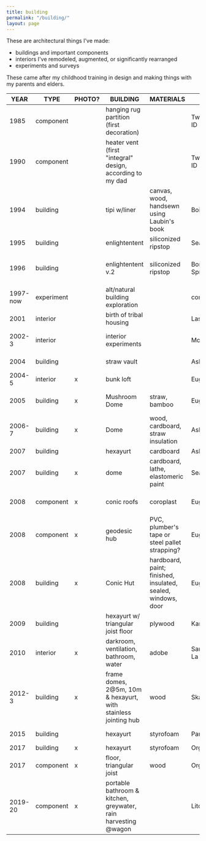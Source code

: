```yaml
---
title: building
permalink: "/building/"
layout: page
---
```


These are architectural things I've made:

- buildings and important components
- interiors I've remodeled, augmented, or significantly rearranged
- experiments and surveys

These came after my childhood training in design and making things with my parents and elders.

|YEAR|TYPE|PHOTO?|BUILDING|MATERIALS|CITY|LOCATION|PEOPLE|
| --- | --- | --- | --- | --- | --- | --- | --- |
|1985|component||hanging rug partition (first decoration)||Twin Falls, ID|Maple Street|John, LouAnn, Paul|
|1990|component||heater vent (first "integral" design, according to my dad||Twin Falls, ID|Maple Street|John, Jennifer|
|1994|building||tipi w/liner|canvas, wood, handsewn using Laubin's book|Boise||Mir S, Christopher F, Sevita,|
|1995|building||enlightentent|siliconized ripstop|Seattle|||
|1996|building||enlightentent v.2|siliconized ripstop|Borrego Springs, CA||Jack Stephenson of Warmlite Gear|
|1997-now|experiment||alt/natural building exploration||communities|worldwide|John Cruikshank RIP|
|2001|interior||birth of tribal housing||Las Vegas|The Space|Micha Grainger|
|2002-3|interior||interior experiments||Montreal|Caroline's, St Denis|Frederic Patenaude, Caroline|
|2004|building||straw vault||Ashland||David Ward/ASET|
|2004-5|interior|x|bunk loft||Eugene|Gooble Dell|Adrian|
|2005|building|x|Mushroom Dome|straw, bamboo|Eugene|Maitreya EcoVillage|Rob Bolman, Finn|
|2006-7|building|x|Dome|wood, cardboard, straw insulation|Ashland||Crea Egan, Finn|
|2007|building||hexayurt|cardboard |Ashland||Christine|
|2007|building|x|dome|cardboard, lathe, elastomeric paint|Seattle|U District|Brian S|
|2008|component|x|conic roofs|coroplast |Eugene|Maitreya Dome Village|Finn, Melanie Rios|
|2008|component|x|geodesic hub|PVC, plumber's tape or steel pallet strapping?|Eugene|Maitreya|Finn, replicated by Backyard Domes|
|2008|building|x|Conic Hut|hardboard, paint; finished, insulated, sealed, windows, door|Eugene|Maitreya, Erik's,____|Finn, Erik, Lyssa, Jamie, John|
|2009|building||hexayurt w/ triangular joist floor|plywood |Kansas City|Troost|Daniel, Les|
|2010|interior|x|darkroom, ventilation, bathroom, water|adobe|San Marcos La Laguna|Guatemala|Niels, Sandro, Tom|
|2012-3|building|x|frame domes, 2@5m, 10m & hexayurt, with stainless jointing hub|wood|Skattungbyn|Sweden|Johan Jarlind, John and ,|
|2015|building||hexayurt|styrofoam|Paris|France|M Richter, V Bouchard|
|2017|building|x|hexayurt|styrofoam|Orgiva|Spain|TomTom|
|2017|component|x|floor, triangular joist|wood|Orgiva|Spain|TomTom|
|2019-20|component|x|portable bathroom & kitchen, greywater, rain harvesting @wagon||Litosice|Czech Repubic|Pavel, Cestrs, Jaroslav & Jana|
